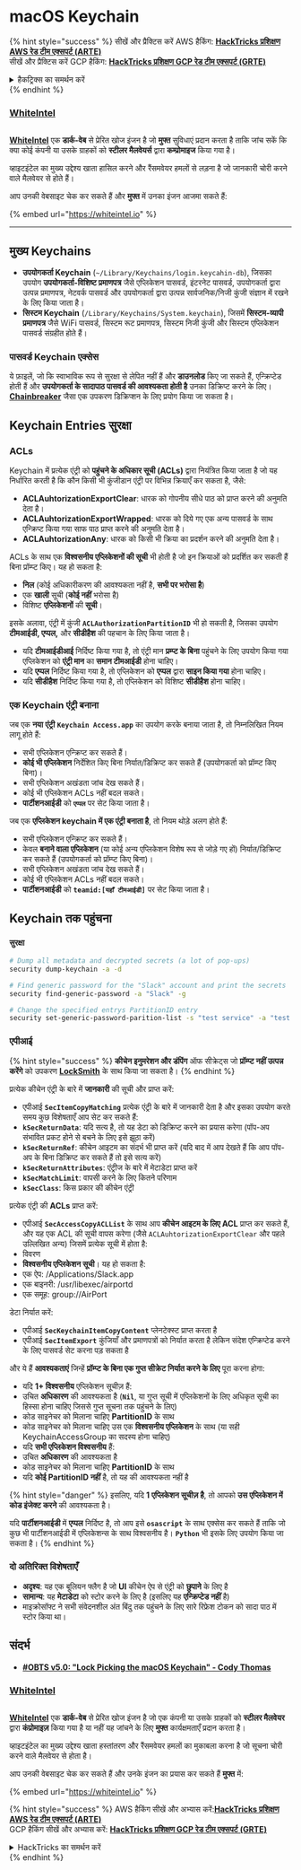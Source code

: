 # macOS Keychain

{% hint style="success" %}
सीखें और प्रैक्टिस करें AWS हैकिंग: <img src="/.gitbook/assets/arte.png" alt="" data-size="line">[**HackTricks प्रशिक्षण AWS रेड टीम एक्सपर्ट (ARTE)**](https://training.hacktricks.xyz/courses/arte)<img src="/.gitbook/assets/arte.png" alt="" data-size="line">\
सीखें और प्रैक्टिस करें GCP हैकिंग: <img src="/.gitbook/assets/grte.png" alt="" data-size="line">[**HackTricks प्रशिक्षण GCP रेड टीम एक्सपर्ट (GRTE)**<img src="/.gitbook/assets/grte.png" alt="" data-size="line">](https://training.hacktricks.xyz/courses/grte)

<details>

<summary>हैकट्रिक्स का समर्थन करें</summary>

* [**सदस्यता योजनाएं**](https://github.com/sponsors/carlospolop) की जाँच करें!
* **शामिल हों** 💬 [**डिस्कॉर्ड समूह**](https://discord.gg/hRep4RUj7f) या [**टेलीग्राम समूह**](https://t.me/peass) या हमें **ट्विटर** 🐦 [**@hacktricks\_live**](https://twitter.com/hacktricks\_live)** पर फॉलो** करें।
* **हैकिंग ट्रिक्स साझा करें, PRs सबमिट करके** [**HackTricks**](https://github.com/carlospolop/hacktricks) और [**HackTricks Cloud**](https://github.com/carlospolop/hacktricks-cloud) github रेपो में।

</details>
{% endhint %}

### [WhiteIntel](https://whiteintel.io)

<figure><img src="../../.gitbook/assets/image (1227).png" alt=""><figcaption></figcaption></figure>

[**WhiteIntel**](https://whiteintel.io) एक **डार्क-वेब** से प्रेरित खोज इंजन है जो **मुफ्त** सुविधाएं प्रदान करता है ताकि जांच सकें कि क्या कोई कंपनी या उसके ग्राहकों को **स्टीलर मैलवेयर्स** द्वारा **कम्प्रोमाइज** किया गया है।

व्हाइटइंटेल का मुख्य उद्देश्य खाता हासिल करने और रैंसमवेयर हमलों से लड़ना है जो जानकारी चोरी करने वाले मैलवेयर से होते हैं।

आप उनकी वेबसाइट चेक कर सकते हैं और **मुफ्त** में उनका इंजन आजमा सकते हैं:

{% embed url="https://whiteintel.io" %}

***

## मुख्य Keychains

* **उपयोगकर्ता Keychain** (`~/Library/Keychains/login.keycahin-db`), जिसका उपयोग **उपयोगकर्ता-विशिष्ट प्रमाणपत्र** जैसे एप्लिकेशन पासवर्ड, इंटरनेट पासवर्ड, उपयोगकर्ता द्वारा उत्पन्न प्रमाणपत्र, नेटवर्क पासवर्ड और उपयोगकर्ता द्वारा उत्पन्न सार्वजनिक/निजी कुंजी संज्ञान में रखने के लिए किया जाता है।
* **सिस्टम Keychain** (`/Library/Keychains/System.keychain`), जिसमें **सिस्टम-व्यापी प्रमाणपत्र** जैसे WiFi पासवर्ड, सिस्टम रूट प्रमाणपत्र, सिस्टम निजी कुंजी और सिस्टम एप्लिकेशन पासवर्ड संग्रहीत होते हैं।

### पासवर्ड Keychain एक्सेस

ये फ़ाइलें, जो कि स्वाभाविक रूप से सुरक्षा से लेपित नहीं हैं और **डाउनलोड** किए जा सकते हैं, एन्क्रिप्टेड होती हैं और **उपयोगकर्ता के सादापाठ पासवर्ड की आवश्यकता होती है** उनका डिक्रिप्ट करने के लिए। [**Chainbreaker**](https://github.com/n0fate/chainbreaker) जैसा एक उपकरण डिक्रिप्शन के लिए प्रयोग किया जा सकता है।

## Keychain Entries सुरक्षा

### ACLs

Keychain में प्रत्येक एंट्री को **पहुंचने के अधिकार सूची (ACLs)** द्वारा नियंत्रित किया जाता है जो यह निर्धारित करती है कि कौन किसी भी कुंजीडान एंट्री पर विभिन्न क्रियाएँ कर सकता है, जैसे:

* **ACLAuhtorizationExportClear**: धारक को गोपनीय सीधे पाठ को प्राप्त करने की अनुमति देता है।
* **ACLAuhtorizationExportWrapped**: धारक को दिये गए एक अन्य पासवर्ड के साथ एन्क्रिप्ट किया गया साफ पाठ प्राप्त करने की अनुमति देता है।
* **ACLAuhtorizationAny**: धारक को किसी भी क्रिया का प्रदर्शन करने की अनुमति देता है।

ACLs के साथ एक **विश्वसनीय एप्लिकेशनों की सूची** भी होती है जो इन क्रियाओं को प्रदर्शित कर सकती हैं बिना प्रॉम्प्ट किए। यह हो सकता है:

* **निल** (कोई अधिकारीकरण की आवश्यकता नहीं है, **सभी पर भरोसा है**)
* एक **खाली** सूची (**कोई नहीं** भरोसा है)
* विशिष्ट **एप्लिकेशनों** की **सूची**।

इसके अलावा, एंट्री में कुंजी **`ACLAuthorizationPartitionID`** भी हो सकती है, जिसका उपयोग **टीमआईडी, एप्पल,** और **सीडीहैश** की पहचान के लिए किया जाता है।

* यदि **टीमआईडीआई** निर्दिष्ट किया गया है, तो एंट्री मान **प्रम्प्ट के बिना** पहुंचने के लिए उपयोग किया गया एप्लिकेशन को **एंट्री मान** का **समान टीमआईडी** होना चाहिए।
* यदि **एप्पल** निर्दिष्ट किया गया है, तो एप्लिकेशन को **एप्पल** द्वारा **साइन किया गया** होना चाहिए।
* यदि **सीडीहैश** निर्दिष्ट किया गया है, तो एप्लिकेशन को विशिष्ट **सीडीहैश** होना चाहिए।

### एक Keychain एंट्री बनाना

जब एक **नया** **एंट्री** **`Keychain Access.app`** का उपयोग करके बनाया जाता है, तो निम्नलिखित नियम लागू होते हैं:

* सभी एप्लिकेशन एन्क्रिप्ट कर सकते हैं।
* **कोई भी एप्लिकेशन** निर्देशित किए बिना निर्यात/डिक्रिप्ट कर सकते हैं (उपयोगकर्ता को प्रॉम्प्ट किए बिना)।
* सभी एप्लिकेशन अखंडता जांच देख सकते हैं।
* कोई भी एप्लिकेशन ACLs नहीं बदल सकते।
* **पार्टीशनआईडी** को **`एप्पल`** पर सेट किया जाता है।

जब एक **एप्लिकेशन keychain में एक एंट्री बनाता है**, तो नियम थोड़े अलग होते हैं:

* सभी एप्लिकेशन एन्क्रिप्ट कर सकते हैं।
* केवल **बनाने वाला एप्लिकेशन** (या कोई अन्य एप्लिकेशन विशेष रूप से जोड़े गए हों) निर्यात/डिक्रिप्ट कर सकते हैं (उपयोगकर्ता को प्रॉम्प्ट किए बिना)।
* सभी एप्लिकेशन अखंडता जांच देख सकते हैं।
* कोई भी एप्लिकेशन ACLs नहीं बदल सकते।
* **पार्टीशनआईडी** को **`teamid:[यहाँ टीमआईडी]`** पर सेट किया जाता है।

## Keychain तक पहुंचना

### `सुरक्षा`
```bash
# Dump all metadata and decrypted secrets (a lot of pop-ups)
security dump-keychain -a -d

# Find generic password for the "Slack" account and print the secrets
security find-generic-password -a "Slack" -g

# Change the specified entrys PartitionID entry
security set-generic-password-parition-list -s "test service" -a "test acount" -S
```
### एपीआई

{% hint style="success" %}
**कीचेन इनुमरेशन और डंपिंग** ऑफ सीक्रेट्स जो **प्रॉम्प्ट नहीं उत्पन्न करेंगे** को उपकरण [**LockSmith**](https://github.com/its-a-feature/LockSmith) के साथ किया जा सकता है।
{% endhint %}

प्रत्येक कीचेन एंट्री के बारे में **जानकारी** की सूची और प्राप्त करें:

* एपीआई **`SecItemCopyMatching`** प्रत्येक एंट्री के बारे में जानकारी देता है और इसका उपयोग करते समय कुछ विशेषताएँ आप सेट कर सकते हैं:
* **`kSecReturnData`**: यदि सत्य है, तो यह डेटा को डिक्रिप्ट करने का प्रयास करेगा (पॉप-अप संभावित प्रकट होने से बचने के लिए इसे झूठा करें)
* **`kSecReturnRef`**: कीचेन आइटम का संदर्भ भी प्राप्त करें (यदि बाद में आप देखते हैं कि आप पॉप-अप के बिना डिक्रिप्ट कर सकते हैं तो इसे सत्य करें)
* **`kSecReturnAttributes`**: एंट्रीज के बारे में मेटाडेटा प्राप्त करें
* **`kSecMatchLimit`**: वापसी करने के लिए कितने परिणाम
* **`kSecClass`**: किस प्रकार की कीचेन एंट्री

प्रत्येक एंट्री की **ACLs** प्राप्त करें:

* एपीआई **`SecAccessCopyACLList`** के साथ आप **कीचेन आइटम के लिए ACL** प्राप्त कर सकते हैं, और यह एक ACL की सूची वापस करेगा (जैसे `ACLAuhtorizationExportClear` और पहले उल्लिखित अन्य) जिसमें प्रत्येक सूची में होता है:
* विवरण
* **विश्वसनीय एप्लिकेशन सूची**। यह हो सकता है:
* एक ऐप: /Applications/Slack.app
* एक बाइनरी: /usr/libexec/airportd
* एक समूह: group://AirPort

डेटा निर्यात करें:

* एपीआई **`SecKeychainItemCopyContent`** प्लेनटेक्स्ट प्राप्त करता है
* एपीआई **`SecItemExport`** कुंजियाँ और प्रमाणपत्रों को निर्यात करता है लेकिन संदेश एन्क्रिप्टेड करने के लिए पासवर्ड सेट करना पड़ सकता है

और ये हैं **आवश्यकताएं** जिन्हें **प्रॉम्प्ट के बिना एक गुप्त सीक्रेट निर्यात करने के लिए** पूरा करना होगा:

* यदि **1+ विश्वसनीय** एप्लिकेशन सूचीज़ हैं:
* उचित **अधिकारण** की आवश्यकता है (**`Nil`**, या गुप्त सूची में एप्लिकेशनों के लिए अधिकृत सूची का हिस्सा होना चाहिए जिससे गुप्त सूचना तक पहुंचने के लिए)
* कोड साइनेचर को मिलाना चाहिए **PartitionID** के साथ
* कोड साइनेचर को मिलाना चाहिए उस एक **विश्वसनीय एप्लिकेशन** के साथ (या सही KeychainAccessGroup का सदस्य होना चाहिए)
* यदि **सभी एप्लिकेशन विश्वसनीय** हैं:
* उचित **अधिकारण** की आवश्यकता है
* कोड साइनेचर को मिलाना चाहिए **PartitionID** के साथ
* यदि **कोई PartitionID नहीं** है, तो यह की आवश्यकता नहीं है

{% hint style="danger" %}
इसलिए, यदि **1 एप्लिकेशन सूचीज़ है**, तो आपको **उस एप्लिकेशन में कोड इंजेक्ट करने** की आवश्यकता है।

यदि **पार्टीशनआईडी** में **एप्पल** निर्दिष्ट है, तो आप इसे **`osascript`** के साथ एक्सेस कर सकते हैं ताकि जो कुछ भी पार्टीशनआईडी में एप्लिकेशन्स के साथ विश्वसनीय है। **`Python`** भी इसके लिए उपयोग किया जा सकता है।
{% endhint %}

### दो अतिरिक्त विशेषताएँ

* **अदृश्य**: यह एक बूलियन फ्लैग है जो **UI** कीचेन ऐप से एंट्री को **छुपाने** के लिए है
* **सामान्य**: यह **मेटाडेटा** को स्टोर करने के लिए है (इसलिए यह **एन्क्रिप्टेड नहीं** है)
* माइक्रोसॉफ्ट ने सभी संवेदनशील अंत बिंदु तक पहुंचने के लिए सारे रिफ्रेश टोकन को सादा पाठ में स्टोर किया था।

## संदर्भ

* [**#OBTS v5.0: "Lock Picking the macOS Keychain" - Cody Thomas**](https://www.youtube.com/watch?v=jKE1ZW33JpY)

### [WhiteIntel](https://whiteintel.io)

<figure><img src="../../.gitbook/assets/image (1227).png" alt=""><figcaption></figcaption></figure>

[**WhiteIntel**](https://whiteintel.io) एक **डार्क-वेब** से प्रेरित खोज इंजन है जो एक कंपनी या उसके ग्राहकों को **स्टीलर मैलवेयर** द्वारा **कंप्रोमाइज़** किया गया है या नहीं यह जांचने के लिए **मुफ्त** कार्यक्षमताएँ प्रदान करता है।

व्हाइटइंटेल का मुख्य उद्देश्य खाता हस्तांतरण और रैंसमवेयर हमलों का मुकाबला करना है जो सूचना चोरी करने वाले मैलवेयर से होता है।

आप उनकी वेबसाइट चेक कर सकते हैं और उनके इंजन का प्रयास कर सकते हैं **मुफ्त** में:

{% embed url="https://whiteintel.io" %}

{% hint style="success" %}
AWS हैकिंग सीखें और अभ्यास करें:<img src="/.gitbook/assets/arte.png" alt="" data-size="line">[**HackTricks प्रशिक्षण AWS रेड टीम एक्सपर्ट (ARTE)**](https://training.hacktricks.xyz/courses/arte)<img src="/.gitbook/assets/arte.png" alt="" data-size="line">\
GCP हैकिंग सीखें और अभ्यास करें: <img src="/.gitbook/assets/grte.png" alt="" data-size="line">[**HackTricks प्रशिक्षण GCP रेड टीम एक्सपर्ट (GRTE)**<img src="/.gitbook/assets/grte.png" alt="" data-size="line">](https://training.hacktricks.xyz/courses/grte)

<details>

<summary>HackTricks का समर्थन करें</summary>

* [**सदस्यता योजनाएं**](https://github.com/sponsors/carlospolop) जांचें!
* **जुड़ें** 💬 [**डिस्कॉर्ड समूह**](https://discord.gg/hRep4RUj7f) या [**टेलीग्राम समूह**](https://t.me/peass) में या हमें **ट्विटर** 🐦 [**@hacktricks\_live**](https://twitter.com/hacktricks\_live)** पर फॉलो** करें।
* **हैकिंग ट्रिक्स साझा करें** [**HackTricks**](https://github.com/carlospolop/hacktricks) और [**HackTricks Cloud**](https://github.com/carlospolop/hacktricks-cloud) github रेपो में PR जमा करके।

</details>
{% endhint %}
